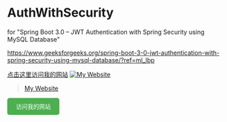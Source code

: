 # AuthWithSecurity
for "Spring Boot 3.0 – JWT Authentication with Spring Security using MySQL Database"

https://www.geeksforgeeks.org/spring-boot-3-0-jwt-authentication-with-spring-security-using-mysql-database/?ref=ml_lbp

[点击这里访问我的网站](https://www.example.com)
[![My Website](https://img.shields.io/badge/Website-Example-blue)](https://www.example.com)
> [My Website](https://www.example.com)
<a href="https://www.example.com" target="_blank">
  <button style="background-color: #4CAF50; color: white; padding: 10px 20px; border: none; border-radius: 5px; cursor: pointer;">访问我的网站</button>
</a>


